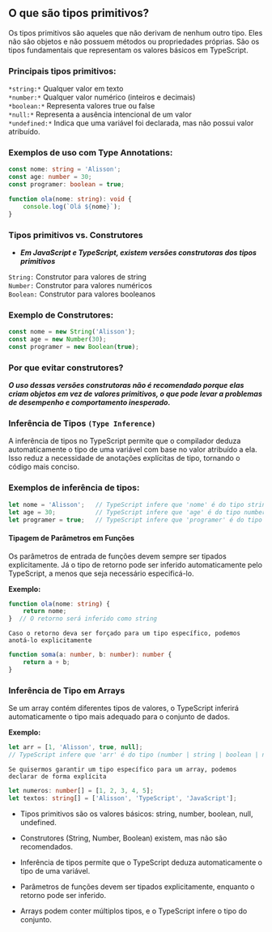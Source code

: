 ## O que são tipos primitivos?

Os tipos primitivos são aqueles que não derivam de nenhum outro tipo. Eles não são objetos e não possuem métodos ou propriedades próprias. São os tipos fundamentais que representam os valores básicos em TypeScript.

### Principais tipos primitivos:

`*string:*` Qualquer valor em texto  
`*number:*` Qualquer valor numérico (inteiros e decimais)  
`*boolean:*` Representa valores true ou false  
`*null:*` Representa a ausência intencional de um valor  
`*undefined:*` Indica que uma variável foi declarada, mas não possui valor atribuído.

### Exemplos de uso com Type Annotations:

```ts
const nome: string = 'Alisson';
const age: number = 30;
const programer: boolean = true;

function ola(nome: string): void {
    console.log(`Olá ${nome}`);
}
```

### Tipos primitivos vs. Construtores

- ***Em JavaScript e TypeScript, existem versões construtoras dos tipos primitivos***

`String:` Construtor para valores de string  
`Number:` Construtor para valores numéricos  
`Boolean:` Construtor para valores booleanos  

### Exemplo de Construtores:

```ts
const nome = new String('Alisson');
const age = new Number(30);
const programer = new Boolean(true);
```

### Por que evitar construtores?

***O uso dessas versões construtoras não é recomendado porque elas criam objetos em vez de valores primitivos, o que pode levar a problemas de desempenho e comportamento inesperado.***

### Inferência de Tipos `(Type Inference)`

A inferência de tipos no TypeScript permite que o compilador deduza automaticamente o tipo de uma variável com base no valor atribuído a ela. Isso reduz a necessidade de anotações explícitas de tipo, tornando o código mais conciso.

### Exemplos de inferência de tipos:

```ts
let nome = 'Alisson';   // TypeScript infere que 'nome' é do tipo string
let age = 30;           // TypeScript infere que 'age' é do tipo number
let programer = true;   // TypeScript infere que 'programer' é do tipo boolean
```

#### Tipagem de Parâmetros em Funções

Os parâmetros de entrada de funções devem sempre ser tipados explicitamente. Já o tipo de retorno pode ser inferido automaticamente pelo TypeScript, a menos que seja necessário especificá-lo.

**Exemplo:**

```ts
function ola(nome: string) {
    return nome;
}  // O retorno será inferido como string
```

`Caso o retorno deva ser forçado para um tipo específico, podemos anotá-lo explicitamente`

```ts
function soma(a: number, b: number): number {
    return a + b;
}
```

### Inferência de Tipo em Arrays

Se um array contém diferentes tipos de valores, o TypeScript inferirá automaticamente o tipo mais adequado para o conjunto de dados.

**Exemplo:**

```ts
let arr = [1, 'Alisson', true, null];
// TypeScript infere que 'arr' é do tipo (number | string | boolean | null)[]
```

`Se quisermos garantir um tipo específico para um array, podemos declarar de forma explícita`

```ts
let numeros: number[] = [1, 2, 3, 4, 5];
let textos: string[] = ['Alisson', 'TypeScript', 'JavaScript'];
```

- Tipos primitivos são os valores básicos: string, number, boolean, null, undefined.

- Construtores (String, Number, Boolean) existem, mas não são recomendados.

- Inferência de tipos permite que o TypeScript deduza automaticamente o tipo de uma variável.

- Parâmetros de funções devem ser tipados explicitamente, enquanto o retorno pode ser inferido.

- Arrays podem conter múltiplos tipos, e o TypeScript infere o tipo do conjunto.

